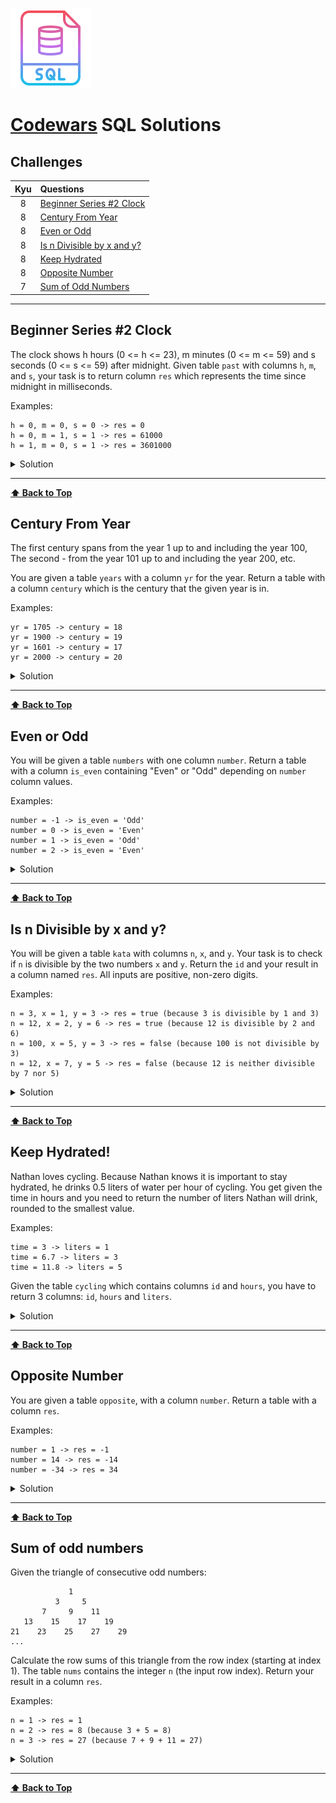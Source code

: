 ![SQL](images/sql-logo.png)

# [Codewars](https://www.codewars.com/) SQL Solutions

## Challenges

|  Kyu  | Questions                                 |
| :---: | :---------------------------------------- |
|   8   | [Beginner Series #2 Clock](#beginner-series-2-clock)               |
|   8   | [Century From Year](#century-from-year)               |
|   8   | [Even or Odd](#even-or-odd)               |
|   8   | [Is n Divisible by x and y?](#is-n-divisible-by-x-and-y)               |
|   8   | [Keep Hydrated](#keep-hydrated)               |
|   8   | [Opposite Number](#opposite-number)       |
|   7   | [Sum of Odd Numbers](#sum-of-odd-numbers) |

---

## Beginner Series #2 Clock

The clock shows h hours (0 <= h <= 23), m minutes (0 <= m <= 59) and s seconds (0 <= s <= 59) after midnight. Given table `past` with columns `h`, `m`, and `s`, your task is to return column `res` which represents the time since midnight in milliseconds.

Examples:

```
h = 0, m = 0, s = 0 -> res = 0
h = 0, m = 1, s = 1 -> res = 61000
h = 1, m = 0, s = 1 -> res = 3601000
```

<details><summary>Solution</summary>

```sql
SELECT ((h * 60 * 60) + (m * 60) + s) * 1000 AS res FROM past;
```
</details>

---

**[⬆ Back to Top](#challenges)**

## Century From Year

The first century spans from the year 1 up to and including the year 100, The second - from the year 101 up to and including the year 200, etc.

You are given a table `years` with a column `yr` for the year. Return a table with a column `century` which is the century that the given year is in.

Examples:

```
yr = 1705 -> century = 18
yr = 1900 -> century = 19
yr = 1601 -> century = 17
yr = 2000 -> century = 20
```

<details><summary>Solution</summary>

```sql
SELECT CEILING(yr/100.00) AS century FROM years;
```
</details>

---

**[⬆ Back to Top](#challenges)**

## Even or Odd

You will be given a table `numbers` with one column `number`. Return a table with a column `is_even` containing "Even" or "Odd" depending on `number` column values.

Examples:

```
number = -1 -> is_even = 'Odd'
number = 0 -> is_even = 'Even'
number = 1 -> is_even = 'Odd'
number = 2 -> is_even = 'Even'
```

<details><summary>Solution</summary>

```sql
SELECT
  CASE
    WHEN number % 2 = 0 THEN 'Even'
    ELSE 'Odd'
  END
AS is_even
FROM numbers;
```
</details>

---

**[⬆ Back to Top](#challenges)**

## Is n Divisible by x and y?

You will be given a table `kata` with columns `n`, `x`, and `y`. Your task is to check if `n` is divisible by the two numbers `x` and `y`. Return the `id` and your result in a column named `res`. All inputs are positive, non-zero digits.

Examples:

```
n = 3, x = 1, y = 3 -> res = true (because 3 is divisible by 1 and 3)
n = 12, x = 2, y = 6 -> res = true (because 12 is divisible by 2 and 6)
n = 100, x = 5, y = 3 -> res = false (because 100 is not divisible by 3)
n = 12, x = 7, y = 5 -> res = false (because 12 is neither divisible by 7 nor 5)
```

<details><summary>Solution</summary>

```sql
SELECT id, n % x = 0 AND n % y = 0 AS res FROM kata;
```
</details>

---

**[⬆ Back to Top](#challenges)**

## Keep Hydrated!

Nathan loves cycling. Because Nathan knows it is important to stay hydrated, he drinks 0.5 liters of water per hour of cycling. You get given the time in hours and you need to return the number of liters Nathan will drink, rounded to the smallest value.

Examples:

```
time = 3 -> liters = 1
time = 6.7 -> liters = 3
time = 11.8 -> liters = 5
```

Given the table `cycling` which contains columns `id` and `hours`, you have to return 3 columns: `id`, `hours` and `liters`.

<details><summary>Solution</summary>

```sql
SELECT *, FLOOR(hours / 2) AS liters FROM cycling;
```
</details>

---

**[⬆ Back to Top](#challenges)**

## Opposite Number

You are given a table `opposite`, with a column `number`. Return a table with a column `res`.

Examples:

```
number = 1 -> res = -1
number = 14 -> res = -14
number = -34 -> res = 34
```

<details><summary>Solution</summary>

```sql
SELECT -number AS res FROM opposite;
```
</details>

---

**[⬆ Back to Top](#challenges)**

## Sum of odd numbers

Given the triangle of consecutive odd numbers:

```
             1
          3     5
       7     9    11
   13    15    17    19
21    23    25    27    29
...
```

Calculate the row sums of this triangle from the row index (starting at index 1). The table `nums` contains the integer `n` (the input row index). Return your result in a column `res`.

Examples:

```
n = 1 -> res = 1
n = 2 -> res = 8 (because 3 + 5 = 8)
n = 3 -> res = 27 (because 7 + 9 + 11 = 27)
```

<details><summary>Solution</summary>

```sql
SELECT n * n * n AS res FROM nums;
```
</details>

---

**[⬆ Back to Top](#challenges)**

